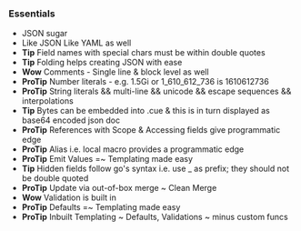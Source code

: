 ### Essentials
- JSON sugar
- Like JSON Like YAML as well
- **Tip** Field names with special chars must be within double quotes
- **Tip** Folding helps creating JSON with ease
- **Wow** Comments - Single line & block level as well
- **ProTip** Number literals - e.g. 1.5Gi or 1_610_612_736 is 1610612736
- **ProTip** String literals && multi-line && unicode && escape sequences && interpolations
- **Tip** Bytes can be embedded into .cue & this is in turn displayed as base64 encoded json doc
- **ProTip** References with Scope & Accessing fields give programmatic edge
- **ProTip** Alias i.e. local macro provides a programmatic edge
- **ProTip** Emit Values =~ Templating made easy
- **Tip** Hidden fields follow go's syntax i.e. use _ as prefix; they should not be double quoted
- **ProTip** Update via out-of-box merge ~ Clean Merge
- **Wow** Validation is built in
- **ProTip** Defaults =~ Templating made easy
- **ProTip** Inbuilt Templating ~ Defaults, Validations ~ minus custom funcs
